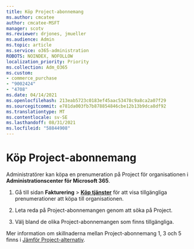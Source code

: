 ```yaml
---
title: Köp Project-abonnemang
ms.author: cmcatee
author: cmcatee-MSFT
manager: scotv
ms.reviewer: drjones, jmueller
ms.audience: Admin
ms.topic: article
ms.service: o365-administration
ROBOTS: NOINDEX, NOFOLLOW
localization_priority: Priority
ms.collection: Adm_O365
ms.custom:
- commerce_purchase
- "9002424"
- "4708"
ms.date: 04/14/2021
ms.openlocfilehash: 213eab5723c0183ef45aac53478c9a8ca2a07f29
ms.sourcegitcommit: e781da003fb7b878854846cbe12b13b9dca8df92
ms.translationtype: MT
ms.contentlocale: sv-SE
ms.lasthandoff: 08/31/2021
ms.locfileid: "58844908"
---
```

# <a name="purchase-project-subscription"></a>Köp Project-abonnemang

Administratörer kan köpa en prenumeration på Project för organisationen i **Administrationscenter för Microsoft 365**.

1. Gå till sidan **Fakturering** > **[Köp tjänster](https://admin.microsoft.com/AdminPortal/Home?adminportal=1&msCV=%2BbOQtMNsz0ei8f5z.0.36#/catalog)** för att visa tillgängliga prenumerationer att köpa till organisationen.

2. Leta reda på Project-abonnemangen genom att söka på Project.

3. Välj bland de olika Project-abonnemangen som finns tillgängliga.

Mer information om skillnaderna mellan Project-abonnemang 1, 3 och 5 finns i [Jämför Project-alternativ](https://products.office.com/project/compare-microsoft-project-management-software?tab=1&OCID=AID2000748_SEM_5j2j5X4B&MarinID=5j2j5X4B|78821275986631|%2Bproject%20%2Bo365|bb|c||1261139959949905|kwd-78821311481635:loc-190&lnkd=Bing_O365SMB_App&msclkid=185eccc165db1d3da290924720afcaa4&ef_id=XoY8vgAAAUTu0Bj8:20200402200513:s).
